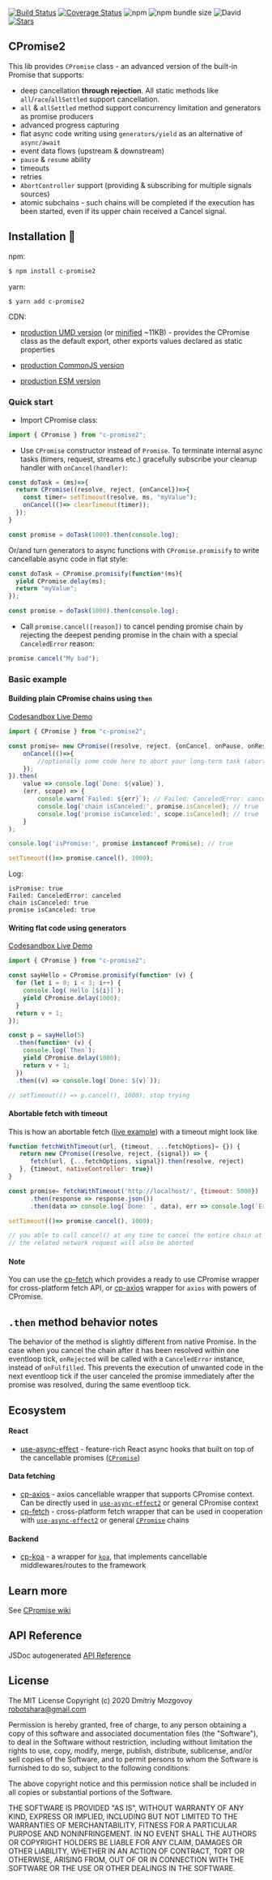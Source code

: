[![Build Status](https://travis-ci.com/DigitalBrainJS/c-promise.svg?branch=master)](https://travis-ci.com/DigitalBrainJS/c-promise)
[![Coverage Status](https://coveralls.io/repos/github/DigitalBrainJS/c-promise/badge.svg?branch=master)](https://coveralls.io/github/DigitalBrainJS/c-promise?branch=master)
![npm](https://img.shields.io/npm/dm/c-promise2)
![npm bundle size](https://img.shields.io/bundlephobia/minzip/c-promise2)
![David](https://img.shields.io/david/DigitalBrainJS/c-promise)
[![Stars](https://badgen.net/github/stars/DigitalBrainJS/c-promise)](https://github.com/DigitalBrainJS/c-promise/stargazers)

## CPromise2

This lib provides `CPromise` class - an advanced version of the built-in Promise that supports:
- deep cancellation **through rejection**. All static methods like `all`/`race`/`allSettled` support cancellation.
- `all` & `allSettled` method support concurrency limitation and generators as promise producers
- advanced progress capturing
- flat async code writing using `generators/yield` as an alternative of `async/await`
- event data flows (upstream & downstream)
- `pause` & `resume` ability
- timeouts
- retries
- `AbortController` support (providing & subscribing for multiple signals sources)
- atomic subchains - such chains will be completed if the execution has been started, even if its upper chain received a Cancel signal.

## Installation :hammer:

npm:
```bash
$ npm install c-promise2
```
yarn:
```bash
$ yarn add c-promise2
```
CDN:
- [production UMD version](https://unpkg.com/c-promise2) 
(or [minified](https://unpkg.com/c-promise2/dist/c-promise.umd.min.js) ~11KB) - provides the CPromise class 
as the default export, other exports values declared as static properties

- [production CommonJS version](https://unpkg.com/c-promise2/dist/c-promise.cjs.js)

- [production ESM version](https://unpkg.com/c-promise2/dist/c-promise.mjs)

### Quick start

- Import CPromise class:

````js
import { CPromise } from "c-promise2";
````

- Use `CPromise` constructor instead of `Promise`. To terminate internal async tasks (timers, request, streams etc.) gracefully subscribe your cleanup handler with `onCancel(handler)`:

````js
const doTask = (ms)=>{
  return CPromise((resolve, reject, {onCancel})=>{
    const timer= setTimeout(resolve, ms, "myValue");
    onCancel(()=> clearTimeout(timer));
  });
}

const promise = doTask(1000).then(console.log);
````

Or/and turn generators to async functions with `CPromise.promisify` to write cancellable async code in flat style:
````js
const doTask = CPromise.promisify(function*(ms){
  yield CPromise.delay(ms);
  return "myValue";
});

const promise = doTask(1000).then(console.log);
````
- Call `promise.cancel([reason])` to cancel pending promise chain by rejecting the deepest
pending promise in the chain with a special `CanceledError` reason:
````js
promise.cancel("My bad");
````

### Basic example

#### Building plain CPromise chains using `then`
[Codesandbox Live Demo](https://codesandbox.io/s/c-promise2-readme-basic1-7d8u0)
````javascript
import { CPromise } from "c-promise2";

const promise= new CPromise((resolve, reject, {onCancel, onPause, onResume})=>{
    onCancel(()=>{
        //optionally some code here to abort your long-term task (abort request, stop timers etc.)
    });
}).then(
    value => console.log(`Done: ${value}`), 
    (err, scope) => {
        console.warn(`Failed: ${err}`); // Failed: CanceledError: canceled
        console.log('chain isCanceled:', promise.isCanceled); // true
        console.log('promise isCanceled:', scope.isCanceled); // true
    }
);

console.log('isPromise:', promise instanceof Promise); // true

setTimeout(()=> promise.cancel(), 1000);
````

Log:
````
isPromise: true
Failed: CanceledError: canceled 
chain isCanceled: true
promise isCanceled: true
````

#### Writing flat code using generators

[Codesandbox Live Demo](https://codesandbox.io/s/cpromise-readme-flat-code1-forked-cg4ch?file=/src/index.js)

````javascript
import { CPromise } from "c-promise2";

const sayHello = CPromise.promisify(function* (v) {
  for (let i = 0; i < 3; i++) {
    console.log(`Hello [${i}]`);
    yield CPromise.delay(1000);
  }
  return v + 1;
});

const p = sayHello(5)
  .then(function* (v) {
    console.log(`Then`);
    yield CPromise.delay(1000);
    return v + 1;
  })
  .then((v) => console.log(`Done: ${v}`));

// setTimeout(() => p.cancel(), 1000); stop trying
````

#### Abortable fetch with timeout

This is how an abortable fetch ([live example](https://jsfiddle.net/DigitalBrain/c6njyrt9/10/)) with a timeout might look like
````javascript
function fetchWithTimeout(url, {timeout, ...fetchOptions}= {}) {
   return new CPromise((resolve, reject, {signal}) => {
      fetch(url, {...fetchOptions, signal}).then(resolve, reject)
   }, {timeout, nativeController: true})
}

const promise= fetchWithTimeout('http://localhost/', {timeout: 5000})
      .then(response => response.json())
      .then(data => console.log(`Done: `, data), err => console.log(`Error: `, err))

setTimeout(()=> promise.cancel(), 1000); 

// you able to call cancel() at any time to cancel the entire chain at any stage
// the related network request will also be aborted
````

#### Note

You can use the [cp-fetch](https://www.npmjs.com/package/cp-fetch) which provides a ready to use 
CPromise wrapper for cross-platform fetch API, or [cp-axios](https://www.npmjs.com/package/cp-axios) wrapper for `axios` with powers of CPromise.

## `.then` method behavior notes

The behavior of the method is slightly different from native Promise. 
In the case when you cancel the chain after it has been resolved within one eventloop tick,
`onRejected` will be called with a `CanceledError` instance, instead of `onFulfilled`.
This prevents the execution of unwanted code in the next eventloop tick if 
the user canceled the promise immediately after the promise was resolved,
 during the same eventloop tick.

## Ecosystem
#### React
* [use-async-effect](https://www.npmjs.com/package/use-async-effect2) - feature-rich React async hooks that built on top of the cancellable promises ([`CPromise`](https://www.npmjs.com/package/c-promise2))

#### Data fetching
* [cp-axios](https://www.npmjs.com/package/cp-axios) - axios cancellable wrapper that supports CPromise context. Can be directly used in [`use-async-effect2`](https://www.npmjs.com/package/use-async-effect2) or general CPromise context
* [cp-fetch](https://www.npmjs.com/package/cp-fetch) - cross-platform fetch wrapper that can be used in cooperation with [`use-async-effect2`](https://www.npmjs.com/package/use-async-effect2) or general [`CPromise`](https://www.npmjs.com/package/c-promise2) chains

#### Backend
* [cp-koa](https://www.npmjs.com/package/cp-koa) - a wrapper for [`koa`](https://www.npmjs.com/package/koa), that implements cancellable middlewares/routes to the framework

## Learn more

See [CPromise wiki](https://github.com/DigitalBrainJS/c-promise/wiki)

## API Reference

JSDoc autogenerated [API Reference](https://github.com/DigitalBrainJS/c-promise/blob/master/API.md)

## License

The MIT License Copyright (c) 2020 Dmitriy Mozgovoy robotshara@gmail.com

Permission is hereby granted, free of charge, to any person obtaining a copy of this software and associated documentation files (the "Software"), to deal in the Software without restriction, including without limitation the rights to use, copy, modify, merge, publish, distribute, sublicense, and/or sell copies of the Software, and to permit persons to whom the Software is furnished to do so, subject to the following conditions:

The above copyright notice and this permission notice shall be included in all copies or substantial portions of the Software.

THE SOFTWARE IS PROVIDED "AS IS", WITHOUT WARRANTY OF ANY KIND, EXPRESS OR IMPLIED,
INCLUDING BUT NOT LIMITED TO THE WARRANTIES OF MERCHANTABILITY, FITNESS FOR A PARTICULAR
PURPOSE AND NONINFRINGEMENT. IN NO EVENT SHALL THE AUTHORS OR COPYRIGHT HOLDERS BE LIABLE FOR ANY CLAIM,
DAMAGES OR OTHER LIABILITY, WHETHER IN AN ACTION OF CONTRACT, TORT OR OTHERWISE, ARISING FROM,
OUT OF OR IN CONNECTION WITH THE SOFTWARE OR THE USE OR OTHER DEALINGS IN THE SOFTWARE.
